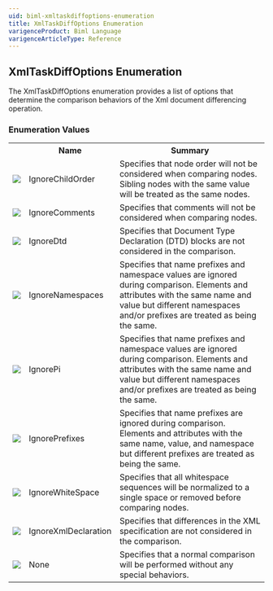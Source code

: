 ```yaml
---
uid: biml-xmltaskdiffoptions-enumeration
title: XmlTaskDiffOptions Enumeration
varigenceProduct: Biml Language
varigenceArticleType: Reference
---
```


## XmlTaskDiffOptions Enumeration<div class="LanguageSummary"><div class ="SummaryItem">The XmlTaskDiffOptions enumeration provides a list of options that determine the comparison behaviors of the Xml document differencing operation.</div></div><div class="EnumValueGroup">### Enumeration Values<table id="EnumValue" class="MemberList"><tbody><tr><th class="MemberTypeIconColumnHeader">&nbsp;</th><th class="MemberNameColumnHeader">Name</th><th class="MemberSummaryColumnHeader">Summary</th></tr><tr class="cd0"><td align="center" class="MemberTypeIcon"><img src="enumValue.png"></img></td><td class="MemberName">IgnoreChildOrder</td><td class="MemberSummary"><div class ="SummaryItem">Specifies that node order will not be considered when comparing nodes.  Sibling nodes with the same value will be treated as the same nodes.</div></td></tr><tr class="cd1"><td align="center" class="MemberTypeIcon"><img src="enumValue.png"></img></td><td class="MemberName">IgnoreComments</td><td class="MemberSummary"><div class ="SummaryItem">Specifies that comments will not be considered when comparing nodes.</div></td></tr><tr class="cd0"><td align="center" class="MemberTypeIcon"><img src="enumValue.png"></img></td><td class="MemberName">IgnoreDtd</td><td class="MemberSummary"><div class ="SummaryItem">Specifies that Document Type Declaration (DTD) blocks are not considered in the comparison.</div></td></tr><tr class="cd1"><td align="center" class="MemberTypeIcon"><img src="enumValue.png"></img></td><td class="MemberName">IgnoreNamespaces</td><td class="MemberSummary"><div class ="SummaryItem">Specifies that name prefixes and namespace values are ignored during comparison.  Elements and attributes with the same name and value but different namespaces and/or prefixes are treated as being the same.</div></td></tr><tr class="cd0"><td align="center" class="MemberTypeIcon"><img src="enumValue.png"></img></td><td class="MemberName">IgnorePi</td><td class="MemberSummary"><div class ="SummaryItem">Specifies that name prefixes and namespace values are ignored during comparison.  Elements and attributes with the same name and value but different namespaces and/or prefixes are treated as being the same.</div></td></tr><tr class="cd1"><td align="center" class="MemberTypeIcon"><img src="enumValue.png"></img></td><td class="MemberName">IgnorePrefixes</td><td class="MemberSummary"><div class ="SummaryItem">Specifies that name prefixes are ignored during comparison.  Elements and attributes with the same name, value, and namespace but different prefixes are treated as being the same.</div></td></tr><tr class="cd0"><td align="center" class="MemberTypeIcon"><img src="enumValue.png"></img></td><td class="MemberName">IgnoreWhiteSpace</td><td class="MemberSummary"><div class ="SummaryItem">Specifies that all whitespace sequences will be normalized to a single space or removed before comparing nodes.</div></td></tr><tr class="cd1"><td align="center" class="MemberTypeIcon"><img src="enumValue.png"></img></td><td class="MemberName">IgnoreXmlDeclaration</td><td class="MemberSummary"><div class ="SummaryItem">Specifies that differences in the XML specification are not considered in the comparison.</div></td></tr><tr class="cd0"><td align="center" class="MemberTypeIcon"><img src="enumValue.png"></img></td><td class="MemberName">None</td><td class="MemberSummary"><div class ="SummaryItem">Specifies that a normal comparison will be performed without any special behaviors.</div></td></tr></tbody></table></div>